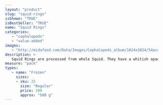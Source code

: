 ```yaml
---
layout: "product"
slug: "squid-rings"
isShown: "TRUE"
isBestSeller: "TRUE"
name: "Squid Rings"
categories:
   - "cephalopods"
   - "value-added"
images:
   - "http://midafood.com/Data/Images/Cephalopods_album/1024x1024/54acdb860b253565.jpg"
description: >
   Squid Rings are processed from whole Squid. They have a whitish opaque color and are moderately elastic. Squid Rings are best for stir-fried or deep fried calamari.
measure: "pack"
types: 
   - name: "Frozen"
     sizes: 
     - sku: 25
       size: "Regular"
       price: 100
       approx: "500 g"
---
```

